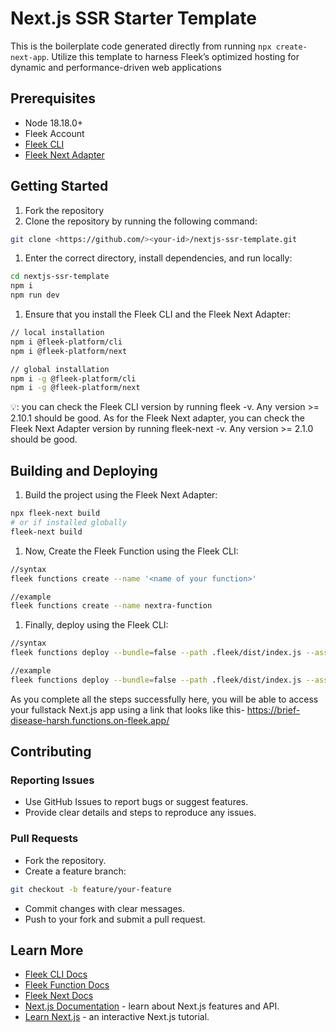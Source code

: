 # Next.js SSR Starter Template

This is the boilerplate code generated directly from running `npx create-next-app`. Utilize this template to harness Fleek’s optimized hosting for dynamic and performance-driven web applications

## Prerequisites

- Node 18.18.0+
- Fleek Account
- [Fleek CLI](https://fleek.xyz/docs/cli/)
- [Fleek Next Adapter](https://www.npmjs.com/package/@fleek-platform/next)

## Getting Started

1. Fork the repository
2. Clone the repository by running the following command:

```bash
git clone <https://github.com/><your-id>/nextjs-ssr-template.git
```

1. Enter the correct directory, install dependencies, and run locally:

```bash
cd nextjs-ssr-template
npm i
npm run dev
```

1. Ensure that you install the Fleek CLI and the Fleek Next Adapter:

```bash
// local installation
npm i @fleek-platform/cli
npm i @fleek-platform/next

// global installation
npm i -g @fleek-platform/cli
npm i -g @fleek-platform/next

```

💡: you can check the Fleek CLI version by running fleek -v. Any version >= 2.10.1 should be good. As for the Fleek Next adapter, you can check the Fleek Next Adapter version by running fleek-next -v. Any version >= 2.1.0 should be good.

## Building and Deploying

1. Build the project using the Fleek Next Adapter:

```bash
npx fleek-next build
# or if installed globally
fleek-next build
```

1. Now, Create the Fleek Function using the Fleek CLI:

```bash
//syntax
fleek functions create --name '<name of your function>'

//example
fleek functions create --name nextra-function

```

1. Finally, deploy using the Fleek CLI:

```bash
//syntax
fleek functions deploy --bundle=false --path .fleek/dist/index.js --assets .fleek/static --name '<name of your function>'

//example
fleek functions deploy --bundle=false --path .fleek/dist/index.js --assets .fleek/static --name nextra-function
```

As you complete all the steps successfully here, you will be able to access your fullstack Next.js app using a link that looks like this- https://brief-disease-harsh.functions.on-fleek.app/

## Contributing

### Reporting Issues

- Use GitHub Issues to report bugs or suggest features.
- Provide clear details and steps to reproduce any issues.

### Pull Requests

- Fork the repository.
- Create a feature branch:

```bash
git checkout -b feature/your-feature
```

- Commit changes with clear messages.
- Push to your fork and submit a pull request.

## Learn More

- [Fleek CLI Docs](https://fleek.xyz/docs/cli/)
- [Fleek Function Docs](https://fleek.xyz/docs/cli/functions/)
- [Fleek Next Docs](https://fleek.xyz/docs/cli/fleek-next-adapter/)
- [Next.js Documentation](https://nextjs.org/docs) - learn about Next.js features and API.
- [Learn Next.js](https://nextjs.org/learn) - an interactive Next.js tutorial.
